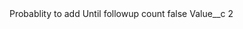 <?xml version="1.0" encoding="UTF-8"?>
<CustomMetadata xmlns="http://soap.sforce.com/2006/04/metadata" xmlns:xsi="http://www.w3.org/2001/XMLSchema-instance" xmlns:xsd="http://www.w3.org/2001/XMLSchema">
    <label>Probablity to add Until followup count</label>
    <protected>false</protected>
    <values>
        <field>Value__c</field>
        <value xsi:type="xsd:string">2</value>
    </values>
</CustomMetadata>
